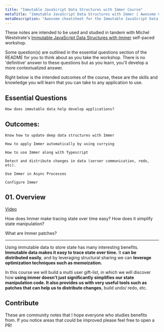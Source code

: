 ```yaml
---
title: "Immutable JavaScript Data Structures with Immer Course"
metaTitle: "Immutable JavaScript Data Structures with Immer | Awesome Cheatsheets"
metaDescription: "Awesome cheatsheet for the Immutable JavaScript Data Structures with Immer course"
---
```


These notes are intended to be used and studied in tandem with Michel Weststrate's [Immutable JavaScript Data Structures with Immer](https://egghead.io/courses/immutable-javascript-data-structures-with-immer) self-paced workshop.

Some question(s) are outlined in the essential questions section of the README for you to think about as you take the workshop. There is no 'definitive' answer to these questions but as you learn, you'll develop a more contextualized answer.

Right below is the intended outcomes of the course, these are the skills and knowledge you will learn that you can take to any application to use.

## Essential Questions

    How does immutable data help develop applications?

## Outcomes:

    Know how to update deep data structures with Immer

    How to apply Immer automatically by using currying

    How to use Immer along with Typescript

    Detect and distribute changes in data (server communication, redo, etc).

    Use Immer in Async Processes

    Configure Immer

## 01. Overview

[Video](https://egghead.io/lessons/react-introduction-to-the-in-depth-immer-course)

How does Immer make tracing state over time easy? How does it simplify state manipulation?

What are Immer patches?

---

Using immutable data to store state has many interesting benefits. **Immutable data makes it easy to trace state over time.** It **can be distributed easily**, and by leveraging structural sharing we can **leverage optimization techniques such as memoization.**

In this course we will build a multi user gift-list, in which we will discover how **using immer doesn’t just significantly simplifies our state manipulation code. It also provides us with very useful tools such as patches that can help us to distribute changes**, build undo/ redo, etc.

## Contribute
These are community notes that I hope everyone who studies benefits from. If you notice areas that could be improved please feel free to open a PR!
